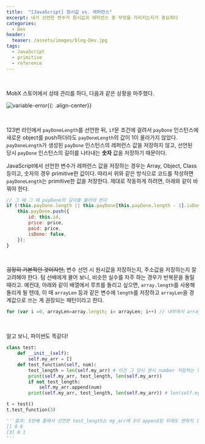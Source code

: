 ```yaml
---
title:  "[JavaScript] 원시값 vs. 레퍼런스"
excerpt: 내가 선언한 변수가 원시값과 레퍼런스 중 무엇을 가리키는지가 중요하다 
categories:
  - Dev
header:
  teaser: /assets/images/blog-Dev.jpg
tags:
  - JavaScript
  - primitive
  - reference
---
```


<br>

 MobX 스토어에서 상태 관리를 하다, 다음과 같은 상황을 마주했다.

![variable-error]({{site.url}}/assets/images/variable-error-01.png){{: .align-center}}

<br>

 123번 라인에서 `payDoneLength`를 선언한 뒤, `if`문 조건에 걸려서 `payDone` 인스턴스에 새로운 object를 push하더라도 `payDoneLength`의 값이 1이 올라가지 않았다. `payDoneLength`가 생성된 `payDone` 인스턴스의 레퍼런스 값을 저장하지 않고, 선언된 당시 `payDone` 인스턴스의 길이를 나타내는 **숫자** 값을 저장하기 때문이다.

 JavaScript에서 선언한 변수가 레퍼런스 값을 저장하는 경우는 Array, Object, Class 등이고, 숫자의 경우 primitive한 값이다. 따라서 위와 같은 방식으로 코드를 작성하면 `payDoneLength`는 primitive한 값을 저장한다. 제대로 작동하게 하려면, 아래와 같이 바꿔야 한다.

```javascript
// 그 때 그 때 payDone의 길이를 불러야 한다
if (!this.payDone.length || this.payDone[this.payDone.length - 1].isDone) { 
    this.payDone.push({
        id: this.id,
        price: price,
        paid: price,
        isDone: false,
    });
}
```

<br>

 ~~굉장히 기본적인 것이지만,~~ 변수 선언 시 원시값을 저장하는지, 주소값을 저장하는지 잘 고려해야 한다. 팀 선배에게 물어 보니, 비슷한 실수를 자주 하는 경우가 반복문을 돌릴 때라고. 예컨대, 아래와 같이 배열에서 루프를 돌리고 싶으면, `array.length`를 사용해 돌리게 될 텐데, 이 때 `arrayLen` 등과 같은 변수에 `length`를 저장하고 `arrayLen`을 경계값으로 쓰는 게 권장되는 패턴이라고 한다.

```javascript
for (var i =0, arrayLen=array.length; i< arrayLen; i++) // 내부에서 arrayLen을 선언한 뒤 사용하는 게 좋다
```

<br>

 알고 보니, 파이썬도 똑같다!

```python
class test:    
    def __init__(self):
        self.my_arr = []        
    def test_function(self, num):
        test_length = len(self.my_arr) # 이건 그 당시 원시 number 저장하는 변수
        print(self.my_arr, test_length, len(self.my_arr))
        if not test_length:
            self.my_arr.append(num)
        print(self.my_arr, test_length, len(self.my_arr)) # len(self.my_arr)해야 그 때 그 때 레퍼런스에서 길이 불러옴

t = test()
t.test_function(3)

'''결과: 5번째 줄에서 선언한 test_length는 my_arr에 3이 append된 뒤에도 변하지 않는다
[] 0 0
[3] 0 1
'''
```

